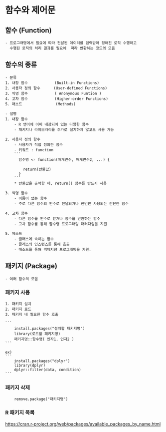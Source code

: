 # 함수와 제어문

## 함수 (Function)
    - 프로그래명에서 필요에 따라 전달된 데이터를 입력받아 정해진 로직 수행하고
      수행된 로직의 처리 결과를 필요에  따라 반환하는 코드의 모음

## 함수의 종류
    - 분류
    1. 내장 함수            (Built-in Functions)
    2. 사용자 정의 함수      (User-defined Functions)
    3. 익명 함수            ( Anonymous Funtion )
    4. 고차 함수            (Higher-order Functions)
    5. 매소드               (Methods)

    - 설명
    1. 내장 함수
        - R 언어에 이미 내장되어 있는 다양한 함수
        - 패키지나 라이브러리를 추가로 설치하지 않고도 사용 가능

    2. 사용자 정의 함수
        - 사용자가 직접 정의한 함수
        - 키워드 : function
        ```
          함수명 <- function(매개변수, 매개변수2, ...) {

            return(반환값)
          }
        ```
        * 반환값을 출력할 때, return() 함수를 반드시 사용

    3. 익명 함수
        - 이름이 없는 함수
        - 주로 다른 함수의 인수로 전달되거나 한번만 사용되는 간단한 함수

    4. 고차 함수
        - 다른 함수를 인수로 받거나 함수를 반환하는 함수
        - 고차 함수를 통해 함수령 프로그래밍 패러다임을 지원

    5. 메소드
        - 클래스에 속하는 함수
        - 클래스의 인스턴스를 통해 호출
        - 매소드를 통해 객체지향 프로그래밍을 지원.

## 패키지 (Package)
    - 여러 함수의 모음

### 패키지 사용
    1. 패키지 설치
    2. 패키지 로드
    3. 패키지 내 필요한 함수 호출

    ``` 
        install.packages("설치할 패키지명")
        library(로드할 패키지명)
        패키지명::함수명( 인자1, 인자2 )
    ```

    ex)
    ``` 
        install.packages("dplyr")
        library(dplyr)
        dplyr::filter(data, condition)    
    ```

### 패키지 삭제
```
    remove.package("패키지명")
```

### R 패키지 목록
https://cran.r-project.org/web/packages/available_packages_by_name.html